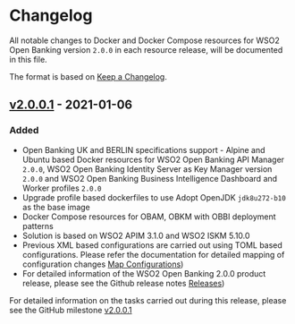 # Changelog

All notable changes to Docker and Docker Compose resources for WSO2 Open Banking version `2.0.0` in each resource release, will be documented in this file.

The format is based on [Keep a Changelog](https://keepachangelog.com/en/1.0.0/).

## [v2.0.0.1] - 2021-01-06

### Added

- Open Banking UK and BERLIN specifications support	- Alpine and Ubuntu based Docker resources for WSO2 Open Banking API Manager `2.0.0`, WSO2 Open Banking Identity Server
  as Key Manager version `2.0.0` and WSO2 Open Banking Business Intelligence Dashboard and Worker profiles `2.0.0`
- Upgrade profile based dockerfiles to use Adopt OpenJDK `jdk8u272-b10` as the base image
- Docker Compose resources for OBAM, OBKM with OBBI deployment patterns
- Solution is based on WSO2 APIM 3.1.0 and WSO2 ISKM 5.10.0  
- Previous XML based configurations are carried out using TOML based configurations. Please refer the documentation for detailed mapping of configuration changes [Map Configurations](https://docs.wso2.com/display/OB200/Map+XML+Configurations+to+TOML+Configurations))
- For detailed information of the WSO2 Open Banking 2.0.0 product release, please see the Github release notes [Releases](https://github.com/wso2-enterprise/financial-open-banking/releases))

For detailed information on the tasks carried out during this release, please see the GitHub milestone [v2.0.0.1](https://github.com/wso2/docker-open-banking/milestone/11)

[v2.0.0.1]: https://github.com/wso2/docker-open-banking/compare/v1.5.0.2...v2.0.0.1

